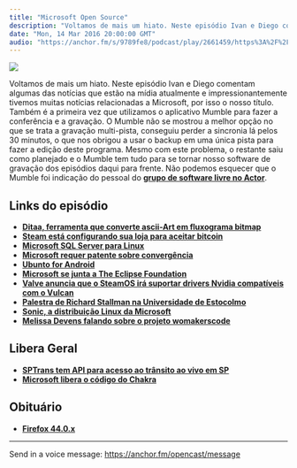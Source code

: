 ```yaml
---
title: "Microsoft Open Source"
description: "Voltamos de mais um hiato. Neste episódio Ivan e Diego comentam algumas das notícias que estão na mídia atualmente e impressionantemente tivemos muita..."
date: "Mon, 14 Mar 2016 20:00:00 GMT"
audio: "https://anchor.fm/s/9789fe8/podcast/play/2661459/https%3A%2F%2Fd3ctxlq1ktw2nl.cloudfront.net%2Fproduction%2F2019-2-16%2F11433532-44100-2-44b053ac7df1e.mp3"
---
```


![](https://d3sv2eduhewoas.cloudfront.net/episode/image/1dc2ac62af374b2fbdf2f59631c3a6aa.jpg)


Voltamos de mais um hiato. Neste episódio Ivan e Diego comentam algumas das notícias que estão na mídia atualmente e impressionantemente tivemos muitas notícias relacionadas a Microsoft, por isso o nosso título. Também é a primeira vez que utilizamos o aplicativo Mumble para fazer a conferência e a gravação. O Mumble não se mostrou a melhor opção no que se trata a gravação multi-pista, conseguiu perder a sincronia lá pelos 30 minutos, o que nos obrigou a usar o backup em uma única pista para fazer a edição deste programa. Mesmo com este problema, o restante saiu como planejado e o Mumble tem tudo para se tornar nosso software de gravação dos episódios daqui para frente. Não podemos esquecer que o Mumble foi indicação do pessoal do [**grupo de software livre no Actor**](https://quit.email/join/67320953f9a68fcc9b1ccfbb1b81876287a65530fe5ecb15866ff232580e1227).


**Links do episódio**
---------------------


* [**Ditaa, ferramenta que converte ascii-Art em fluxograma bitmap**](http://ditaa.sourceforge.net/)
* [**Steam está configurando sua loja para aceitar bitcoin**](http://itc.ua/blogs/v-kode-steam-poyavilas-podderzhka-pokupki-igr-za-bitcoin/)
* [**Microsoft SQL Server para Linux**](http://br-linux.org/2016/01/red-hat-e-canonical-dao-as-boas-vindas-ao-microsoft-sql-server-para-linux.html)
* [**Microsoft requer patente sobre convergência**](http://www.omgubuntu.co.uk/2016/03/microsoft-windows-convergence-patent-phonepad)
* [**Ubunto for Android**](https://www.youtube.com/watch?v=F6_Oo-lKVUM)
* [**Microsoft se junta a The Eclipse Foundation**](https://blogs.msdn.microsoft.com/visualstudio/2016/03/08/microsoft-joins-the-eclipse-foundation/)
* [**Valve anuncia que o SteamOS irá suportar drivers Nvidia compatíveis com o Vulcan**](http://br-linux.org/2016/01/valve-anuncia-que-o-steamos-ira-suportar-drivers-nvidia-compativeis-com-o-vulkan.html)
* [**Palestra de Richard Stallman na Universidade de Estocolmo**](http://helio.loureiro.eng.br/index.php/39-pessoal/blog/316-palestra-de-richard-stallman-na-universidade-de-estocolmo)
* [**Sonic, a distribuição Linux da Microsoft**](http://br-linux.org/2016/01/microsoft-lancou-hoje-uma-distribuicao-baseada-no-debian-e-o-nome-dela-e-sonic.html)
* [**Melissa Devens falando sobre o projeto womakerscode**](https://octooc.com.br/video/inovacao/virada-trends-womakerscode/)


**Libera Geral**
----------------


* [**SPTrans tem API para acesso ao trânsito ao vivo em SP**](http://www.sptrans.com.br/desenvolvedores/APIOlhoVivo.aspx)
* [**Microsoft libera o código do Chakra**](https://github.com/Microsoft/ChakraCore)


**Obituário**
-------------


* [**Firefox 44.0.x**](https://en.wikipedia.org/wiki/Firefox_release_history)



--- 

Send in a voice message: https://anchor.fm/opencast/message